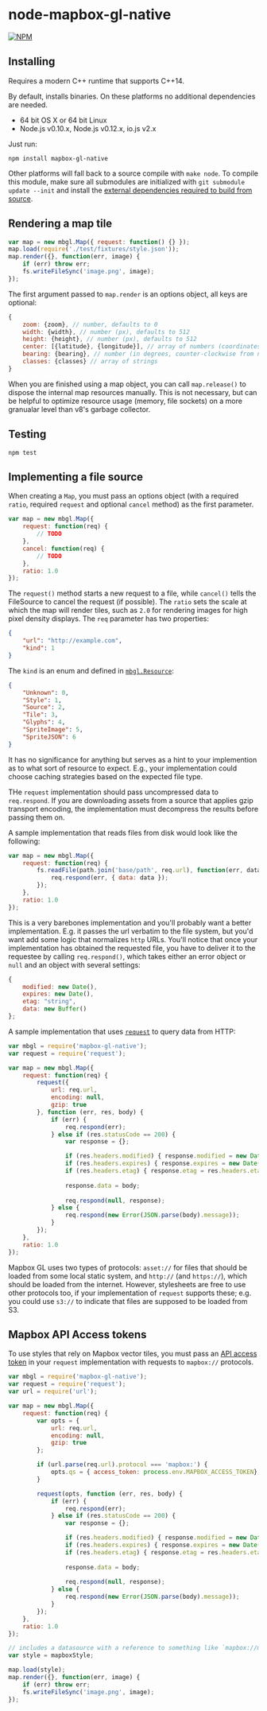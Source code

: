 # node-mapbox-gl-native

[![NPM](https://nodei.co/npm/mapbox-gl-native.png)](https://npmjs.org/package/mapbox-gl-native)

## Installing

Requires a modern C++ runtime that supports C++14.

By default, installs binaries. On these platforms no additional dependencies are needed.

- 64 bit OS X or 64 bit Linux
- Node.js v0.10.x, Node.js v0.12.x, io.js v2.x

Just run:

```
npm install mapbox-gl-native
```

Other platforms will fall back to a source compile with `make node`. To compile this module, make sure all submodules are initialized with `git submodule update --init` and install the [external dependencies required to build from source](https://github.com/mapbox/mapbox-gl-native/blob/master/INSTALL.md#depends).

## Rendering a map tile

```js
var map = new mbgl.Map({ request: function() {} });
map.load(require('./test/fixtures/style.json'));
map.render({}, function(err, image) {
    if (err) throw err;
    fs.writeFileSync('image.png', image);
});
```

The first argument passed to `map.render` is an options object, all keys are optional:

```js
{
    zoom: {zoom}, // number, defaults to 0
    width: {width}, // number (px), defaults to 512
    height: {height}, // number (px), defaults to 512
    center: [{latitude}, {longitude}], // array of numbers (coordinates), defaults to [0,0]
    bearing: {bearing}, // number (in degrees, counter-clockwise from north), defaults to 0
    classes: {classes} // array of strings
}
```

When you are finished using a map object, you can call `map.release()` to dispose the internal map resources manually. This is not necessary, but can be helpful to optimize resource usage (memory, file sockets) on a more granualar level than v8's garbage collector.

## Testing

```
npm test
```

## Implementing a file source

When creating a `Map`, you must pass an options object (with a required `ratio`, required `request` and optional `cancel` method) as the first parameter.

```js
var map = new mbgl.Map({
    request: function(req) {
        // TODO
    },
    cancel: function(req) {
        // TODO
    },
    ratio: 1.0
});
```

The `request()` method starts a new request to a file, while `cancel()` tells the FileSource to cancel the request (if possible). The `ratio` sets the scale at which the map will render tiles, such as `2.0` for rendering images for high pixel density displays. The `req` parameter has two properties:

```json
{
    "url": "http://example.com",
    "kind": 1
}
```

The `kind` is an enum and defined in [`mbgl.Resource`](https://github.com/mapbox/mapbox-gl-native/blob/node/include/mbgl/storage/resource.hpp):

```json
{
    "Unknown": 0,
    "Style": 1,
    "Source": 2,
    "Tile": 3,
    "Glyphs": 4,
    "SpriteImage": 5,
    "SpriteJSON": 6
}
```

It has no significance for anything but serves as a hint to your implemention as to what sort of resource to expect. E.g., your implementation could choose caching strategies based on the expected file type.

THe `request` implementation should pass uncompressed data to `req.respond`. If you are downloading assets from a source that applies gzip transport encoding, the implementation must decompress the results before passing them on.

A sample implementation that reads files from disk would look like the following:

```js
var map = new mbgl.Map({
    request: function(req) {
        fs.readFile(path.join('base/path', req.url), function(err, data) {
            req.respond(err, { data: data });
        });
    },
    ratio: 1.0
});
```

This is a very barebones implementation and you'll probably want a better implementation. E.g. it passes the url verbatim to the file system, but you'd want add some logic that normalizes `http` URLs. You'll notice that once your implementation has obtained the requested file, you have to deliver it to the requestee by calling `req.respond()`, which takes either an error object or `null` and an object with several settings:

```js
{
    modified: new Date(),
    expires: new Date(),
    etag: "string",
    data: new Buffer()
};
```

A sample implementation that uses [`request`](https://github.com/request/request) to query data from HTTP:

```js
var mbgl = require('mapbox-gl-native');
var request = require('request');

var map = new mbgl.Map({
    request: function(req) {
        request({
            url: req.url,
            encoding: null,
            gzip: true
        }, function (err, res, body) {
            if (err) {
                req.respond(err);
            } else if (res.statusCode == 200) {
                var response = {};

                if (res.headers.modified) { response.modified = new Date(res.headers.modified); }
                if (res.headers.expires) { response.expires = new Date(res.headers.expires); }
                if (res.headers.etag) { response.etag = res.headers.etag; }
                
                response.data = body;
                
                req.respond(null, response);
            } else {
                req.respond(new Error(JSON.parse(body).message));
            }
        });
    },
    ratio: 1.0
});
```

Mapbox GL uses two types of protocols: `asset://` for files that should be loaded from some local static system, and `http://` (and `https://`), which should be loaded from the internet. However, stylesheets are free to use other protocols too, if your implementation of `request` supports these; e.g. you could use `s3://` to indicate that files are supposed to be loaded from S3.

## Mapbox API Access tokens

To use styles that rely on Mapbox vector tiles, you must pass an [API access token](https://www.mapbox.com/developers/api/#access-tokens) in your `request` implementation with requests to `mapbox://` protocols.

```js
var mbgl = require('mapbox-gl-native');
var request = require('request');
var url = require('url');

var map = new mbgl.Map({
    request: function(req) {
        var opts = {
            url: req.url,
            encoding: null,
            gzip: true
        };

        if (url.parse(req.url).protocol === 'mapbox:') {
            opts.qs = { access_token: process.env.MAPBOX_ACCESS_TOKEN};
        }

        request(opts, function (err, res, body) {
            if (err) {
                req.respond(err);
            } else if (res.statusCode == 200) {
                var response = {};

                if (res.headers.modified) { response.modified = new Date(res.headers.modified); }
                if (res.headers.expires) { response.expires = new Date(res.headers.expires); }
                if (res.headers.etag) { response.etag = res.headers.etag; }
            
                response.data = body;
            
                req.respond(null, response);
            } else {
                req.respond(new Error(JSON.parse(body).message));
            }
        });
    },
    ratio: 1.0
});

// includes a datasource with a reference to something like `mapbox://mapbox.mapbox-streets-v6`
var style = mapboxStyle;

map.load(style);
map.render({}, function(err, image) {
    if (err) throw err;
    fs.writeFileSync('image.png', image);
});

```

